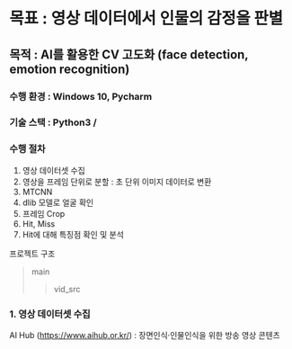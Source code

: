 # 목표 : 영상 데이터에서 인물의 감정을 판별
## 목적 : AI를 활용한 CV 고도화 (face detection, emotion recognition)
### 수행 환경 : Windows 10, Pycharm
### 기술 스택 : Python3 / 

### 수행 절차
  1. 영상 데이터셋 수집
  2. 영상을 프레임 단위로 분할 : 초 단위 이미지 데이터로 변환
  3. MTCNN 
  4. dlib 모델로 얼굴 확인
  5. 프레임 Crop
  6. Hit, Miss
  7. Hit에 대해 특징점 확인 및 분석

프로젝트 구조
> main
> > vid_src

### 1. 영상 데이터셋 수집
  AI Hub (https://www.aihub.or.kr/) : 장면인식‧인물인식을 위한 방송 영상 콘텐츠
